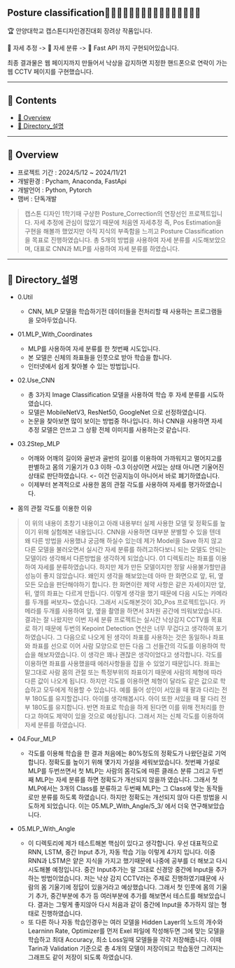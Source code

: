 Posture classification🙎‍♂🙅‍♂🙆‍♂💁‍♂🙋‍♂🙇‍♂🤦‍♂🤷‍♂
------------
🏆 안양대학교 캡스톤디자인경진대회 장려상 작품입니다.

🧬 자세 추정 -> 🧬 자세 분류 -> 📡 Fast API 까지 구현되어있습니다.

최종 결과물은 웹 페이지까지 만들어서 낙상을 감지하면 지정한 핸드폰으로 연락이 가는 웹 CCTV 페이지를 구현했습니다.

------------
## 📂 Contents
  - [👀 Overview](#Overview)
  - [📂 Directory_설명](#Directory_설명)
------------
## 👀 Overview
 - 프로젝트 기간 : 2024/5/12 ~ 2024/11/21
 - 개발환경 : Pycham, Anaconda, FastApi
 - 개발언어 : Python, Pytorch
 - 맴버 : 단독개발
> 캡스톤 디자인 1학기때 구상한 Posture_Correction의 연장선인 프로젝트입니다. 자세 추정에 관심이 많았기 때문에 처음엔 자세추정 즉, Pos Estimation을 구현을 해볼까 했었지만 아직 지식의 부족함을 느끼고 Posture Classification을 목표로 진행하였습니다. 총 5개의 방법을 사용하여 자세 분류를 시도해보았으며, 대표로 CNN과 MLP를 사용하여 자세 분류를 하였습니다.
------------
## 📂 Directory_설명
+ 0.Util
  + CNN, MLP 모델을 학습하기전 데이터들을 전처리할 때 사용하는 프로그램들을 모아두었습니다.
    
+ 01.MLP_With_Coordinates
  + MLP를 사용하여 자세 분류를 한 첫번째 시도입니다.
  + 본 모델은 신체의 좌표들을 인풋으로 받아 학습을 합니다.
  + 인터넷에서 쉽게 찾아볼 수 있는 방법입니다.
    
+ 02.Use_CNN
  + 총 3가지 Image Classification 모델을 사용하여 학습 후 자세 분류를 시도하였습니다.
  + 모델은 MobileNetV3, ResNet50, GoogleNet 으로 선정하였습니다.
  + 논문을 찾아보면 많이 보이는 방법중 하나입니다. 허나 CNN을 사용하면 자세 추정 모델은 안쓰고 그 상황 전체 이미지를 사용하는것 같습니다.

+ 03.2Step_MLP
  + 어깨와 어깨의 길이와 골반과 골반의 길이를 이용하여 가까워지고 멀어지고를 판별하고 몸의 기울기가 0.3 이하 -0.3 이상이면 서있는 상태 아니면 기울어진 상태로 판단하였습니다. <- 이건 인공지능이 아니어서 바로 폐기하였습니다.
  + 이제부터 본격적으로 사용한 몸의 관절 각도를 사용하여 자세를 평가하였습니다.

+ 몸의 관절 각도를 이용한 이유
> 이 위의 내용이 초창기 내용이고 아래 내용부터 실제 사용한 모델 및 정확도를 높이기 위해 실험해본 내용입니다. CNN을 사용하면 대부분 분별할 수 있을 텐데 왜 다른 방법을 사용했냐 궁금해 하실수 있는데 제가 Model을 Save 하지 않고 다른 모델을 불러오면서 실시간 자세 분류를 하려고하다보니 되는 모델도 안되는 모델이라 생각해서 다른방법을 생각하게 되었습니다. 01 디렉토리는 좌표를 이용하여 자세를 분류하였습니다. 하지만 제가 만든 모델이지만 정말 사용불가할만큼 성능이 좋지 않았습니다. 왜인지 생각을 해보았는데 아마 한 화면으로 앞, 뒤, 옆 모든 모습을 판단해야하기 합니다. 한 화면이란 제약 사항은 같은 자세이지만 앞, 뒤, 옆의 좌표는 다르게 만듭니다. 이렇게 생각을 했기 때문에 다음 시도는 카메라를 두개를 써보자~ 였습니다. 그래서 시도해본것이 3D_Pos 프로젝트입니다. 카메라를 두개를 사용하여 앞, 옆을 촬영을 하면서 3차원 공간에 띄워보았습니다. 결과는 잘 나왔지만 이번 자세 분류 프로젝트는 실시간 낙상감지 CCTV를 목표로 하기 때문에 두번의 Kepoint Detection 연산은 너무 무겁다고 생각하여 포기하였습니다. 그 다음으로 나오게 된 생각이 좌표를 사용하는 것은 동일하나 좌표와 좌표를 선으로 이어 사람 모양으로 만든 다음 그 선들간의 각도를 이용하여 학습을 해보자였습니다. 이 생각은 꽤나 괜찮은 생각이었다고 생각합니다. 각도를 이용하면 좌표를 사용했을때 에러사항들을 잡을 수 있었기 때문입니다. 좌표는 말그대로 사람 몸의 관절 또는 특정부위의 좌표이기 때문에 사람의 체형에 따라 다른 값이 나오게 됩니다. 하지만 각도를 이용하면 체형이 달라도 같은 값으로 학습하고 모두에게 적용할 수 있습니다. 예를 들어 성인이 서있을 때 팔과 다리는 전부 180도를 유지할겁니다. 아이를 생각해봅시다. 아이 또한 서있을 때 팔 다리 전부 180도를 유지합니다. 반면 좌표로 학습을 하게 된다면 이를 위해 전처리를 한다고 하여도 제약이 있을 것으로 예상됩니다. 그래서 저는 신체 각도를 이용하여 자세 분류를 하였습니다.

+ 04.Four_MLP
  + 각도를 이용해 학습을 한 결과 처음에는 80%정도의 정확도가 나왔던걸로 기억합니다. 정확도를 높이기 위해 몇가지 가설을 세워보았습니다. 첫번째 가설로 MLP를 두번쓰면서 첫 MLP는 사람의 몸각도에 따른 클래스 분류 그리고 두번째 MLP는 자세 분류를 하면 정확도가 개선되지 않을까 였습니다. 그래서 첫 MLP에서는 3개의 Class를 분류하고 두번째 MLP는 그 Class에 맞는 동작들로만 분류를 하도록 하였습니다. 하지만 정확도는 개선되지 않아 다른 방법을 시도하게 되었습니다. 이는 05.MLP_With_Angle/5_3/ 에서 더욱 연구해보았습니다.

+ 05.MLP_With_Angle
  + 이 디렉토리에 제가 테스트해본 핵심이 있다고 생각합니다. 우선 대표적으로 RNN, LSTM, 중간 Input 추가, 자동 학습 기능 이렇게 4가지 입니다. 이중 RNN과 LSTM은 얕은 지식을 가지고 했기때문에 나중에 공부를 더 해보고 다시 시도해볼 예정입니다. 중간 Input추가는 말 그대로 신경망 중간에 Input을 추가하는 방법이었습니다. 저는 낙상 감지 CCTV라는 주제로 진행하였기떄문에 사람의 몸 기울기에 정답이 있을거라고 예상했습니다. 그래서 첫 인풋에 몸의 기울기 추가, 중간부분에 추가 등 여러부분에 추가를 해보면서 테스트를 해보았습니다. 결과는 그렇게 좋지않아 다시 처음과 같이 중간에 Input을 추가하지 않는 형태로 진행하였습니다.
  +  또 다른 하나 자동 학습인경우는 여러 모델을 Hidden Layer의 노드의 개수와 Learninn Rate, Optimizer를 먼저 Exel 파일에 작성해두면 그에 맞는 모델을 학습하고 최대 Accuracy, 최소 Loss일때 모델들을 각각 저장해줍니다. 이때 Tarin과 Validation 기준으로 총 4개의 모델이 저장이되고 학습동안 그려지는 그래프도 같이 저장이 되도록 하였습니다.
